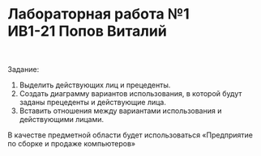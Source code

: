 <h1><b>Лабораторная работа №1<br>ИВ1-21 Попов Виталий</h1></b> <br>


Задание: <br>
1. Выделить действующих лиц и прецеденты. <br>
2. Создать диаграмму вариантов использования, в которой будут заданы 
прецеденты и действующие лица. <br>
3. Вставить отношения между вариантами использования и
действующими лицами. <br>

В качестве предметной области будет использоваться «Предприятие по сборке и продаже компьютеров» <br>
